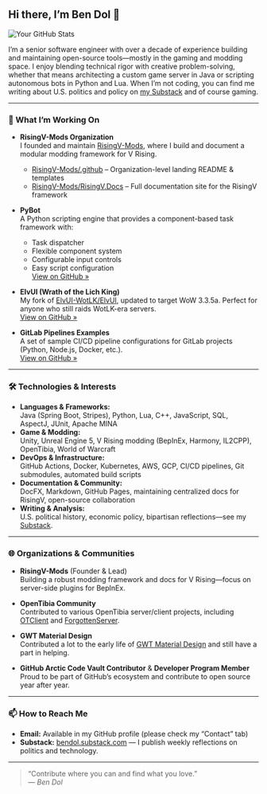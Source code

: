 ## Hi there, I’m Ben Dol 👋

![Your GitHub Stats](https://github-readme-stats.vercel.app/api?username=BenDol&show_icons=true&theme=dark)

I’m a senior software engineer with over a decade of experience building and maintaining open-source tools—mostly in the gaming and modding space. I enjoy blending technical rigor with creative problem-solving, whether that means architecting a custom game server in Java or scripting autonomous bots in Python and Lua. When I’m not coding, you can find me writing about U.S. politics and policy on [my Substack](https://bendol.substack.com) and of course gaming.

---

### 🚀 What I’m Working On

- **RisingV-Mods Organization**  
  I founded and maintain [RisingV-Mods](https://github.com/RisingV-Mods), where I build and document a modular modding framework for V Rising.  
  - [RisingV-Mods/.github](https://github.com/RisingV-Mods/.github) – Organization-level landing README & templates  
  - [RisingV-Mods/RisingV.Docs](https://github.com/RisingV-Mods/RisingV.Docs) – Full documentation site for the RisingV framework

- **PyBot**  
  A Python scripting engine that provides a component-based task framework with:  
  - Task dispatcher  
  - Flexible component system  
  - Configurable input controls  
  - Easy script configuration  
  [View on GitHub »](https://github.com/BenDol/pybot)

- **ElvUI (Wrath of the Lich King)**  
  My fork of [ElvUI-WotLK/ElvUI](https://github.com/ElvUI-WotLK/ElvUI), updated to target WoW 3.3.5a. Perfect for anyone who still raids WotLK-era servers.  
  [View on GitHub »](https://github.com/BenDol/ElvUI)

- **GitLab Pipelines Examples**  
  A set of sample CI/CD pipeline configurations for GitLab projects (Python, Node.js, Docker, etc.).  
  [View on GitHub »](https://github.com/BenDol/gitlab-pipelines)

---

### 🛠️ Technologies & Interests

- **Languages & Frameworks:**  
  Java (Spring Boot, Stripes), Python, Lua, C++, JavaScript, SQL, AspectJ, JUnit, Apache MINA  
- **Game & Modding:**  
  Unity, Unreal Engine 5, V Rising modding (BepInEx, Harmony, IL2CPP), OpenTibia, World of Warcraft  
- **DevOps & Infrastructure:**  
  GitHub Actions, Docker, Kubernetes, AWS, GCP, CI/CD pipelines, Git submodules, automated build scripts  
- **Documentation & Community:**  
  DocFX, Markdown, GitHub Pages, maintaining centralized docs for RisingV, open-source collaboration  
- **Writing & Analysis:**  
  U.S. political history, economic policy, bipartisan reflections—see my [Substack](https://bendol.substack.com).

---

### 🌐 Organizations & Communities

- **RisingV-Mods** (Founder & Lead)  
  Building a robust modding framework and docs for V Rising—focus on server-side plugins for BepInEx.

- **OpenTibia Community**  
  Contributed to various OpenTibia server/client projects, including [OTClient](https://github.com/edubart/otclient) and [ForgottenServer](https://github.com/otland/forgottenserver).

- **GWT Material Design**  
  Contributed a lot to the early life of [GWT Material Design](https://github.com/GWTMaterialDesign) and still have a part in helping.

- **GitHub Arctic Code Vault Contributor** & **Developer Program Member**  
  Proud to be part of GitHub’s ecosystem and contribute to open source year after year.

---

### 📫 How to Reach Me

- **Email:** Available in my GitHub profile (please check my “Contact” tab)  
- **Substack:** [bendol.substack.com](https://bendol.substack.com) — I publish weekly reflections on politics and technology.  

---

> “Contribute where you can and find what you love.”  
> — *Ben Dol*


